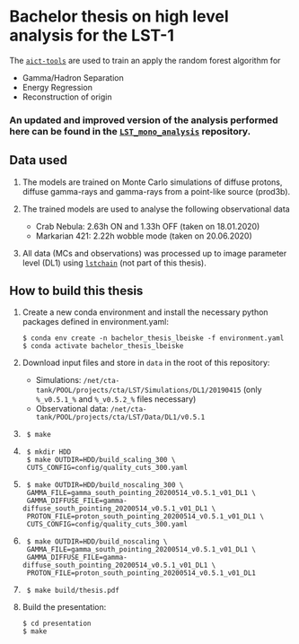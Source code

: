 # Bachelor thesis on high level analysis for the LST-1

The [`aict-tools`](https://github.com/fact-project/aict-tools) are used to train an apply the random forest algorithm for

* Gamma/Hadron Separation
* Energy Regression
* Reconstruction of origin

### An updated and improved version of the analysis performed here can be found in the [`LST_mono_analysis`](https://github.com/tudo-astroparticlephysics/LST_mono_analysis) repository.

## Data used

1. The models are trained on Monte Carlo simulations of diffuse protons, diffuse gamma-rays and gamma-rays from a point-like source (prod3b).

2. The trained models are used to analyse the following observational data
    * Crab Nebula: 2.63h ON and 1.33h OFF (taken on 18.01.2020)
    * Markarian 421: 2.22h wobble mode (taken on 20.06.2020)

3. All data (MCs and observations) was processed up to image parameter level (DL1) using [`lstchain`](https://github.com/cta-observatory/cta-lstchain) (not part of this thesis).

## How to build this thesis

1. Create a new conda environment and install the necessary python packages defined in environment.yaml:
    ```
    $ conda env create -n bachelor_thesis_lbeiske -f environment.yaml
    $ conda activate bachelor_thesis_lbeiske
    ```

2. Download input files and store in `data` in the root of this repository:
    * Simulations: `/net/cta-tank/POOL/projects/cta/LST/Simulations/DL1/20190415` (only `%_v0.5.1_%` and `%_v0.5.2_%` files necessary)
    * Observational data: `/net/cta-tank/POOL/projects/cta/LST/Data/DL1/v0.5.1`

3. ```
    $ make
    ```

4. ```
    $ mkdir HDD
    $ make OUTDIR=HDD/build_scaling_300 \
    CUTS_CONFIG=config/quality_cuts_300.yaml
    ```

5. ```
    $ make OUTDIR=HDD/build_noscaling_300 \
    GAMMA_FILE=gamma_south_pointing_20200514_v0.5.1_v01_DL1 \
    GAMMA_DIFFUSE_FILE=gamma-diffuse_south_pointing_20200514_v0.5.1_v01_DL1 \
    PROTON_FILE=proton_south_pointing_20200514_v0.5.1_v01_DL1 \
    CUTS_CONFIG=config/quality_cuts_300.yaml
    ```

6. ```
    $ make OUTDIR=HDD/build_noscaling \
    GAMMA_FILE=gamma_south_pointing_20200514_v0.5.1_v01_DL1 \
    GAMMA_DIFFUSE_FILE=gamma-diffuse_south_pointing_20200514_v0.5.1_v01_DL1 \
    PROTON_FILE=proton_south_pointing_20200514_v0.5.1_v01_DL1 
    ```

7. ``` 
    $ make build/thesis.pdf
    ```

8. Build the presentation:
    ```
    $ cd presentation
    $ make
    ```